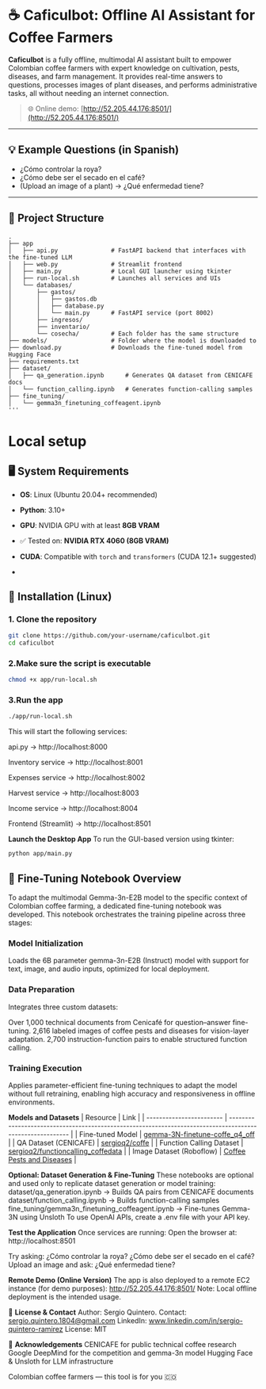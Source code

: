 # ☕ Caficulbot: Offline AI Assistant for Coffee Farmers

**Caficulbot** is a fully offline, multimodal AI assistant built to empower Colombian coffee farmers with expert knowledge on cultivation, pests, diseases, and farm management. It provides real-time answers to questions, processes images of plant diseases, and performs administrative tasks, all without needing an internet connection.

> 🌐 Online demo: [http://52.205.44.176:8501/](http://52.205.44.176:8501/)

---

## 💡 Example Questions (in Spanish)

- ¿Cómo controlar la roya?
- ¿Cómo debe ser el secado en el café?
- (Upload an image of a plant) → ¿Qué enfermedad tiene?

---

## 📁 Project Structure

```plaintext
.
├── app
│   ├── api.py               # FastAPI backend that interfaces with the fine-tuned LLM
│   ├── web.py               # Streamlit frontend
│   ├── main.py              # Local GUI launcher using tkinter
│   ├── run-local.sh         # Launches all services and UIs
│   └── databases/
│       ├── gastos/
│       │   ├── gastos.db
│       │   ├── database.py
│       │   └── main.py      # FastAPI service (port 8002)
│       ├── ingresos/
│       ├── inventario/
│       └── cosecha/         # Each folder has the same structure
├── models/                  # Folder where the model is downloaded to
├── download.py              # Downloads the fine-tuned model from Hugging Face
├── requirements.txt
├── dataset/
│   ├── qa_generation.ipynb      # Generates QA dataset from CENICAFE docs
│   └── function_calling.ipynb   # Generates function-calling samples
├── fine_tuning/
│   └── gemma3n_finetuning_coffeagent.ipynb
'''
```
# Local setup

## 🖥️ System Requirements

- **OS**: Linux (Ubuntu 20.04+ recommended)
- **Python**: 3.10+
- **GPU**: NVIDIA GPU with at least **8GB VRAM**
- ✅ Tested on: **NVIDIA RTX 4060 (8GB VRAM)**
- **CUDA**: Compatible with `torch` and `transformers` (CUDA 12.1+ suggested)

- 
## 🔧 Installation (Linux)

### **1. Clone the repository**

```bash
git clone https://github.com/your-username/caficulbot.git
cd caficulbot
```

### **2.Make sure the script is executable**
```bash
chmod +x app/run-local.sh
```

### **3.Run the app**
```bash
./app/run-local.sh
```

This will start the following services:

api.py → http://localhost:8000

Inventory service → http://localhost:8001

Expenses service → http://localhost:8002

Harvest service → http://localhost:8003

Income service → http://localhost:8004

Frontend (Streamlit) → http://localhost:8501

**Launch the Desktop App**
To run the GUI-based version using tkinter:
```bash
python app/main.py
```


## 📘 Fine-Tuning Notebook Overview
To adapt the multimodal Gemma-3n-E2B model to the specific context of Colombian coffee farming, a dedicated fine-tuning notebook was developed. This notebook orchestrates the training pipeline across three stages:

### Model Initialization
Loads the 6B parameter gemma-3n-E2B (Instruct) model with support for text, image, and audio inputs, optimized for local deployment.

### Data Preparation
Integrates three custom datasets:

Over 1,000 technical documents from Cenicafé for question–answer fine-tuning.
2,616 labeled images of coffee pests and diseases for vision-layer adaptation.
2,700 instruction-function pairs to enable structured function calling.

### Training Execution
Applies parameter-efficient fine-tuning techniques to adapt the model without full retraining, enabling high accuracy and responsiveness in offline environments.


**Models and Datasets**
| Resource                 | Link                                                                                                      |
| ------------------------ | --------------------------------------------------------------------------------------------------------- |
| Fine-tuned Model         | [gemma-3N-finetune-coffe\_q4\_off](https://huggingface.co/sergioq2/gemma-3N-finetune-coffe_q4_off)        |
| QA Dataset (CENICAFE)    | [sergioq2/coffe](https://huggingface.co/datasets/sergioq2/coffe)                                          |
| Function Calling Dataset | [sergioq2/functioncalling\_coffedata](https://huggingface.co/datasets/sergioq2/functioncalling_coffedata) |
| Image Dataset (Roboflow) | [Coffee Pests and Diseases](https://app.roboflow.com/detection-3nbwx/coffe-mw9n0/2/export)                |



**Optional: Dataset Generation & Fine-Tuning**
These notebooks are optional and used only to replicate dataset generation or model training:
dataset/qa_generation.ipynb → Builds QA pairs from CENICAFE documents
dataset/function_calling.ipynb → Builds function-calling samples
fine_tuning/gemma3n_finetuning_coffeagent.ipynb → Fine-tunes Gemma-3N using Unsloth
To use OpenAI APIs, create a .env file with your API key.


**Test the Application**
Once services are running:
Open the browser at:
http://localhost:8501

Try asking:
¿Cómo controlar la roya?
¿Cómo debe ser el secado en el café?
Upload an image and ask: ¿Qué enfermedad tiene?

**Remote Demo (Online Version)**
The app is also deployed to a remote EC2 instance (for demo purposes):
http://52.205.44.176:8501/
Note: Local offline deployment is the intended usage.


📝 **License & Contact**
Author: Sergio Quintero.
Contact: sergio.quintero.1804@gmail.com
LinkedIn: www.linkedin.com/in/sergio-quintero-ramirez
License: MIT

🙌 **Acknowledgements**
CENICAFE for public technical coffee research
Google DeepMind for the competition and gemma-3n model
Hugging Face & Unsloth for LLM infrastructure

Colombian coffee farmers — this tool is for you 🇨🇴
